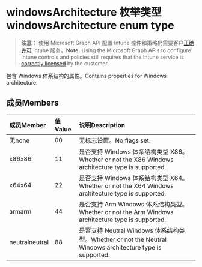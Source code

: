 # <a name="windowsarchitecture-enum-type"></a><span data-ttu-id="19cd9-101">windowsArchitecture 枚举类型</span><span class="sxs-lookup"><span data-stu-id="19cd9-101">windowsArchitecture enum type</span></span>

> <span data-ttu-id="19cd9-102">**注意：** 使用 Microsoft Graph API 配置 Intune 控件和策略仍需要客户[正确许可](https://go.microsoft.com/fwlink/?linkid=839381) Intune 服务。</span><span class="sxs-lookup"><span data-stu-id="19cd9-102">**Note:** Using the Microsoft Graph APIs to configure Intune controls and policies still requires that the Intune service is [correctly licensed](https://go.microsoft.com/fwlink/?linkid=839381) by the customer.</span></span>

<span data-ttu-id="19cd9-103">包含 Windows 体系结构的属性。</span><span class="sxs-lookup"><span data-stu-id="19cd9-103">Contains properties for Windows architecture.</span></span>
## <a name="members"></a><span data-ttu-id="19cd9-104">成员</span><span class="sxs-lookup"><span data-stu-id="19cd9-104">Members</span></span>
|<span data-ttu-id="19cd9-105">成员</span><span class="sxs-lookup"><span data-stu-id="19cd9-105">Member</span></span>|<span data-ttu-id="19cd9-106">值</span><span class="sxs-lookup"><span data-stu-id="19cd9-106">Value</span></span>|<span data-ttu-id="19cd9-107">说明</span><span class="sxs-lookup"><span data-stu-id="19cd9-107">Description</span></span>|
|:---|:---|:---|
|<span data-ttu-id="19cd9-108">无</span><span class="sxs-lookup"><span data-stu-id="19cd9-108">none</span></span>|<span data-ttu-id="19cd9-109">0</span><span class="sxs-lookup"><span data-stu-id="19cd9-109">0</span></span>|<span data-ttu-id="19cd9-110">无标志设置。</span><span class="sxs-lookup"><span data-stu-id="19cd9-110">No flags set.</span></span>|
|<span data-ttu-id="19cd9-111">x86</span><span class="sxs-lookup"><span data-stu-id="19cd9-111">x86</span></span>|<span data-ttu-id="19cd9-112">1</span><span class="sxs-lookup"><span data-stu-id="19cd9-112">1</span></span>|<span data-ttu-id="19cd9-113">是否支持 Windows 体系结构类型 X86。</span><span class="sxs-lookup"><span data-stu-id="19cd9-113">Whether or not the X86 Windows architecture type is supported.</span></span>|
|<span data-ttu-id="19cd9-114">x64</span><span class="sxs-lookup"><span data-stu-id="19cd9-114">x64</span></span>|<span data-ttu-id="19cd9-115">2</span><span class="sxs-lookup"><span data-stu-id="19cd9-115">2</span></span>|<span data-ttu-id="19cd9-116">是否支持 Windows 体系结构类型 X64。</span><span class="sxs-lookup"><span data-stu-id="19cd9-116">Whether or not the X64 Windows architecture type is supported.</span></span>|
|<span data-ttu-id="19cd9-117">arm</span><span class="sxs-lookup"><span data-stu-id="19cd9-117">arm</span></span>|<span data-ttu-id="19cd9-118">4</span><span class="sxs-lookup"><span data-stu-id="19cd9-118">4</span></span>|<span data-ttu-id="19cd9-119">是否支持 Arm Windows 体系结构类型。</span><span class="sxs-lookup"><span data-stu-id="19cd9-119">Whether or not the Arm Windows architecture type is supported.</span></span>|
|<span data-ttu-id="19cd9-120">neutral</span><span class="sxs-lookup"><span data-stu-id="19cd9-120">neutral</span></span>|<span data-ttu-id="19cd9-121">8</span><span class="sxs-lookup"><span data-stu-id="19cd9-121">8</span></span>|<span data-ttu-id="19cd9-122">是否支持 Neutral Windows 体系结构类型。</span><span class="sxs-lookup"><span data-stu-id="19cd9-122">Whether or not the Neutral Windows architecture type is supported.</span></span>|



